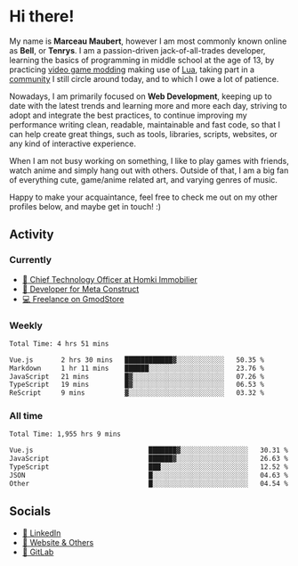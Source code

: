 # Hi there!

My name is **Marceau Maubert**, however I am most commonly known online as **Bell**, or **Tenrys**. I am a passion-driven jack-of-all-trades developer, learning the basics of programming in middle school at the age of 13, by practicing [video game modding](https://garrysmod.com) making use of [Lua](https://lua.org), taking part in a [community](https://metastruct.net) I still circle around today, and to which I owe a lot of patience.

Nowadays, I am primarily focused on **Web Development**, keeping up to date with the latest trends and learning more and more each day, striving to adopt  and integrate the best practices, to continue improving my performance writing clean, readable, maintainable and fast code, so that I can help create great things, such as tools, libraries, scripts, websites, or any kind of interactive experience.

When I am not busy working on something, I like to play games with friends, watch anime and simply hang out with others. Outside of that, I am a big fan of everything cute, game/anime related art, and varying genres of music.

Happy to make your acquaintance, feel free to check me out on my other profiles below, and maybe get in touch! :)

## Activity

### Currently

- [🏢 Chief Technology Officer at Homki Immobilier](https://homki-immobilier.com)
- [🎈 Developer for Meta Construct](https://metastruct.net)
- [💻 Freelance on GmodStore](https://www.gmodstore.com/users/Tenrys)

### Weekly
<!--START_SECTION:wakaWeekly-->

```txt
Total Time: 4 hrs 51 mins

Vue.js       2 hrs 30 mins   ████████████▓░░░░░░░░░░░░   50.35 %
Markdown     1 hr 11 mins    ██████░░░░░░░░░░░░░░░░░░░   23.76 %
JavaScript   21 mins         █▓░░░░░░░░░░░░░░░░░░░░░░░   07.26 %
TypeScript   19 mins         █▓░░░░░░░░░░░░░░░░░░░░░░░   06.53 %
ReScript     9 mins          ▓░░░░░░░░░░░░░░░░░░░░░░░░   03.32 %
```

<!--END_SECTION:wakaWeekly-->

### All time
<!--START_SECTION:wakaTotal-->

```txt
Total Time: 1,955 hrs 9 mins

Vue.js                             ███████▓░░░░░░░░░░░░░░░░░   30.31 %
JavaScript                         ██████▓░░░░░░░░░░░░░░░░░░   26.63 %
TypeScript                         ███░░░░░░░░░░░░░░░░░░░░░░   12.52 %
JSON                               █░░░░░░░░░░░░░░░░░░░░░░░░   04.63 %
Other                              █░░░░░░░░░░░░░░░░░░░░░░░░   04.54 %
```

<!--END_SECTION:wakaTotal-->

## Socials

- [👔 LinkedIn](https://www.linkedin.com/in/marceau-maubert)
- [🔗 Website & Others](https://bell.moe)
- [🦊 GitLab](https://gitlab.com/Tenrys)
